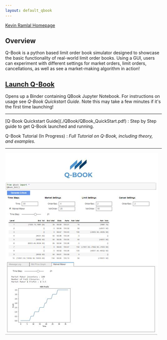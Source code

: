 ```yaml
---
layout: default_qbook
---
```

[Kevin Ramlal Homepage](https://kevinramlal.github.io)

## Overview

Q-Book is a python based limit order book simulator designed to showcase the basic functionality of real-world limit order books. Using a GUI, users can experiment with different settings for market orders, limit orders, cancellations, as well as see a market-making algorithm in action! 


## [Launch Q-Book](https://mybinder.org/v2/gh/kevinramlal/Q-Book/master?filepath=.%2FGUI%2FQBook.ipynb)
Opens up a Binder containing QBook Jupyter Notebook. For instructions on usage see *Q-Book Quickstart Guide*. Note this may take a few minutes if it's the first time launching!
<hr>
[Q-Book Quickstart Guide](./QBook/QBook_QuickStart.pdf) : Step by Step guide to get Q-Book launched and running. 

Q-Book Tutorial (In Progress) : *Full Tutorial on Q-Book, including theory, and examples.*

<hr>

![Q-BOOK](./qbooksample.jpg)